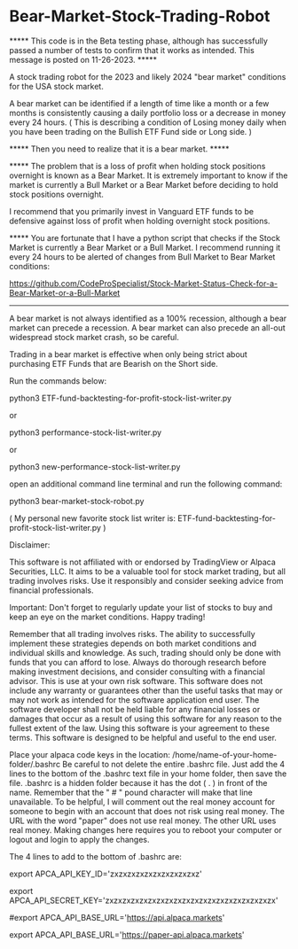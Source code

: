 # Bear-Market-Stock-Trading-Robot

***** This code is in the Beta testing phase, although has successfully passed a number of tests to confirm that it works as intended. 
This message is posted on 11-26-2023. ***** 

A stock trading robot for the 2023 and likely 2024 "bear market" conditions for the USA stock market. 

A bear market can be identified if a length of time like a month or a few months is consistently 
causing a daily portfolio loss or a decrease in money every 24 hours. 
( This is describing a condition of Losing money daily when you have been trading on the Bullish ETF Fund side or Long side. )

***** Then you need to realize that it is a bear market. ***** 

***** The problem that is a loss of profit when holding stock positions overnight is known as a Bear Market. It is extremely important to know if the market is currently a Bull Market or a Bear Market before deciding to hold stock positions overnight.

I recommend that you primarily invest in Vanguard ETF funds to be defensive against loss of profit when holding overnight stock positions. 

***** You are fortunate that I have a python script that checks if the Stock Market is currently a Bear Market or a Bull Market. I recommend running it every 24 hours to be alerted of changes from Bull Market to Bear Market conditions: 

https://github.com/CodeProSpecialist/Stock-Market-Status-Check-for-a-Bear-Market-or-a-Bull-Market

*****

A bear market is not always identified as a 100% recession, although a bear market can precede a recession. 
A bear market can also precede an all-out widespread stock market crash, so be careful. 

Trading in a bear market is effective when only 
being strict about purchasing ETF Funds that are Bearish on the Short side. 

Run the commands below:

python3 ETF-fund-backtesting-for-profit-stock-list-writer.py

or

python3 performance-stock-list-writer.py

or

python3 new-performance-stock-list-writer.py

open an additional command line terminal and run the following command:

python3 bear-market-stock-robot.py 

( My personal new favorite stock list writer is: ETF-fund-backtesting-for-profit-stock-list-writer.py )


Disclaimer:

This software is not affiliated with or endorsed by TradingView or Alpaca Securities, LLC. It aims to be a valuable tool for stock market trading, but all trading involves risks. Use it responsibly and consider seeking advice from financial professionals.

Important: Don't forget to regularly update your list of stocks to buy and keep an eye on the market conditions. Happy trading!

Remember that all trading involves risks. The ability to successfully implement these strategies depends on both market conditions and individual skills and knowledge. As such, trading should only be done with funds that you can afford to lose. Always do thorough research before making investment decisions, and consider consulting with a financial advisor. This is use at your own risk software. This software does not include any warranty or guarantees other than the useful tasks that may or may not work as intended for the software application end user. The software developer shall not be held liable for any financial losses or damages that occur as a result of using this software for any reason to the fullest extent of the law. Using this software is your agreement to these terms. This software is designed to be helpful and useful to the end user.

Place your alpaca code keys in the location: /home/name-of-your-home-folder/.bashrc Be careful to not delete the entire .bashrc file. Just add the 4 lines to the bottom of the .bashrc text file in your home folder, then save the file. .bashrc is a hidden folder because it has the dot ( . ) in front of the name. Remember that the " # " pound character will make that line unavailable. To be helpful, I will comment out the real money account for someone to begin with an account that does not risk using real money. The URL with the word "paper" does not use real money. The other URL uses real money. Making changes here requires you to reboot your computer or logout and login to apply the changes.

The 4 lines to add to the bottom of .bashrc are:

export APCA_API_KEY_ID='zxzxzxzxzxzxzxzxzxzxz'

export APCA_API_SECRET_KEY='zxzxzxzxzxzxzxzxzxzxzxzxzxzxzxzxzxzxzxzx'

#export APCA_API_BASE_URL='https://api.alpaca.markets'

export APCA_API_BASE_URL='https://paper-api.alpaca.markets'
